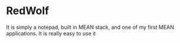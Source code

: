 # RedWolf
It is simply a notepad, built in MEAN stack, and one of my first MEAN applications. 
It is really easy to use it
